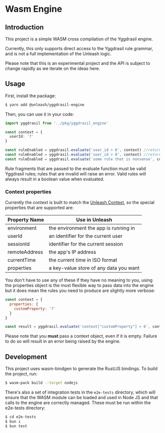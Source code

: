 # Wasm Engine

## Introduction

This project is a simple WASM cross compilation of the Yggdrasil engine.

Currently, this only supports direct access to the Yggdrasil rule grammar, and is not a full implementation of the Unleash logic.

Please note that this is an experimental project and the API is subject to change rapidly as we iterate on the ideas here.

## Usage

First, install the package:

```sh
$ yarn add @unleash/yggdrasil-engine
```

Then, you can use it in your code:

```ts
import yggdrasil from '../pkg/yggdrasil_engine'

const context = {
  userId: '7'
}

const ruleEnabled = yggdrasil.evaluate('user_id > 6', context) //returns true
const ruleEnabled = yggdrasil.evaluate('user_id > 8', context) //returns false
const ruleEnabled = yggdrasil.evaluate('some rule that is nonsense', context) //raises an error
```

Rule fragments that are passed to the evaluate function must be valid Yggdrasil rules; rules that are invalid will raise an error. Valid rules will always result in a boolean value when evaluated.

### Context properties

Currently the context is built to match the [Unleash Context](https://docs.getunleash.io/reference/unleash-context),
so the special properties that are supported are:

| Property Name | Use in Unleash                         |
| ------------- | -------------------------------------- |
| environment   | the environment the app is running in  |
| userId        | an identifier for the current user     |
| sessionId     | identifier for the current session     |
| remoteAddress | the app's IP address                   |
| currentTime   | the current time in ISO format         |
| properties    | a key-value store of any data you want |

You don't have to use any of these if they have no meaning to you, using the properties object is the most flexible way to pass data into the engine but it does mean the rules you need to produce are slightly more verbose:

```js
const context = {
  properties: {
    customProperty: '7'
  }
}

const result = yggdrasil.evaluate('context["customProperty"] > 6', context) // matches the "customProperty" field on the context and returns true
```

Please note that you **must** pass a context object, even if it is empty. Failure to do so will result in an error being raised by the engine.

## Development

This project uses wasm-bindgen to generate the Rust/JS bindings. To build the
project, run:

```sh
$ wasm-pack build --target nodejs
```

There's also a set of integration tests in the `e2e-tests` directory, which will ensure that the WASM module can be loaded and used in Node JS and that calls to the engine are correctly managed. These must be run within the e2e-tests directory:

```sh
$ cd e2e-tests
$ bun i
$ bun test
```
